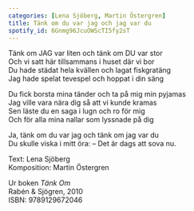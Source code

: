 ```yaml
---
categories: [Lena Sjöberg, Martin Östergren]
title: Tänk om du var jag och jag var du
spotify_id: 6Gnmg96JcuOWScTI5fy2sT
---
```


Tänk om JAG var liten och tänk om DU var stor  
Och vi satt här tillsammans i huset där vi bor  
Du hade städat hela kvällen och lagat fiskgratäng  
Jag hade spelat tevespel och hoppat i din säng

Du fick borsta mina tänder och ta på mig min pyjamas  
Jag ville vara nära dig så att vi kunde kramas  
Sen läste du en saga i lugn och ro för mig  
Och för alla mina nallar som lyssnade på dig  

Ja, tänk om du var jag och tänk om jag var du  
Du skulle viska i mitt öra:  – Det är dags att sova nu.


Text: Lena Sjöberg  
Komposition: Martin Östergren

Ur boken *Tänk Om*  
Rabén & Sjögren, 2010  
ISBN: 9789129672046
